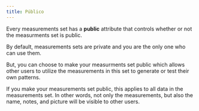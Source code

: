 ```yaml
---
title: Público
---
```


Every measurements set has a **public** attribute that controls whether or not the measurments set is public.

By default, measurements sets are private and you are the only one who can use them.

But, you can choose to make your measurments set public which allows other users to utilize the measurements in this set to generate or test their own patterns.

<Note>
If you make your measurements set public, this applies to all data in the measurements set.
In other words, not only the measurements, but also the name, notes, and picture will be visible to other users.
</Note>

